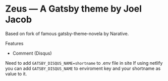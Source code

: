 # Zeus — A Gatsby theme by Joel Jacob

Based on fork of famous gatsby-theme-novela by Narative.

Features
- Comment (Disqus)

Need to add `GATSBY_DISQUS_NAME=shortname` to .env file in site
If using netlify you can add `GATSBY_DISQUS_NAME` to enviroment key
and your shortname as value to it.
